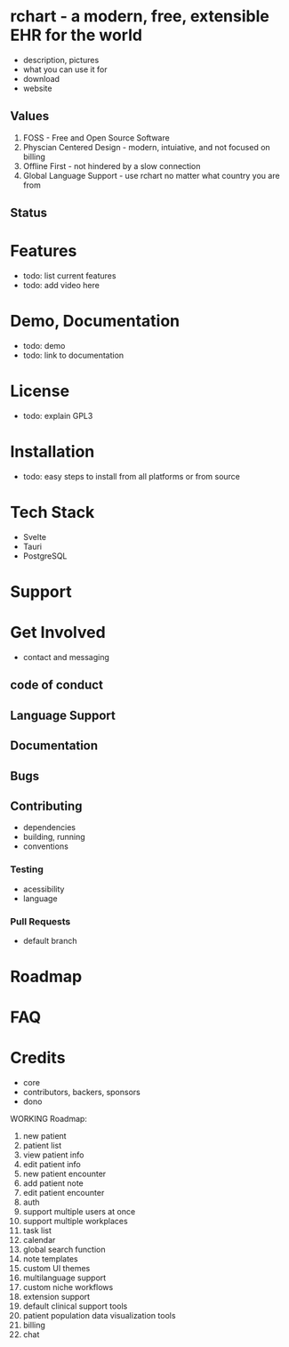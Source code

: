 # rchart - a modern, free, extensible EHR for the world
- description, pictures
- what you can use it for
- download
- website

## Values
1. FOSS - Free and Open Source Software
2. Physcian Centered Design - modern, intuiative, and not focused on billing
3. Offline First - not hindered by a slow connection
4. Global Language Support - use rchart no matter what country you are from

## Status

# Features
- todo: list current features
- todo: add video here

# Demo, Documentation
- todo: demo
- todo: link to documentation

# License
- todo: explain GPL3

# Installation
- todo: easy steps to install from all platforms or from source

# Tech Stack
- Svelte
- Tauri
- PostgreSQL

# Support

# Get Involved
- contact and messaging

## code of conduct

## Language Support

## Documentation

## Bugs

## Contributing
- dependencies
- building, running
- conventions

### Testing
- acessibility
- language

### Pull Requests
- default branch

# Roadmap

# FAQ

# Credits
- core
- contributors, backers, sponsors
- dono



WORKING Roadmap:
1. new patient
2. patient list
3. view patient info
4. edit patient info
5. new patient encounter
6. add patient note
7. edit patient encounter
8. auth
9. support multiple users at once
10. support multiple workplaces
11. task list
12. calendar
13. global search function
14. note templates
15. custom UI themes
16. multilanguage support
17. custom niche workflows
18. extension support
19. default clinical support tools
20. patient population data visualization tools
21. billing
22. chat
